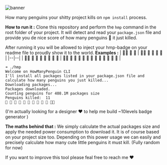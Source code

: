 ![banner](https://user-images.githubusercontent.com/6611776/103823149-caddeb80-5071-11eb-90b9-b60fb8e44c2d.png)

How many penguins your shitty project kills on `npm install` process.

**How to run it :**
Clone this repository  and perform the `hmp` command in the root folder of your project.
It will detect and read your `package.json` file and provide you de nice score of how many penguins 🐧 it just killed.

After running it you will be allowed to inject your hmp-badge on your readme file to proudly show it to the world.
**Examples :**
| :knife:🐧 🐧 🐧 | :knife:🐧 🐧 🐧 🐧 🐧  |
|--|--|
| :knife:🐧 🐧 🐧 🐧 🐧 🐧 🐧 🐧  | :knife:🐧 🐧 🐧 🐧 🐧 🐧 🐧 🐧 🐧 🐧 🐧 🐧 🐧  |

    ➜ ./hmp
    Welcome on HowManyPenguin CLI
    I'll install all packages listed in your package.json file and calculate how many penguins you just killed...
    Downloading packages...
    Packages downloaded.
    Counting penguins for 408.1M packages size
    Penguins killed:  11
    🔪 🐧 🐧 🐧 🐧 🐧 🐧 🐧 🐧 🐧 🐧🐧

(I'm actually looking for a designer :heart: to help me build ~10levels badge generator )


**The maths behind that :**
We simply calculate the actual packages size and apply the needed power consumption to download it. It is of course based on your project size too.
Depending on this power usage we can easily and precisely calculate how many cute little penguins it must kill.
(Fully random for now)


If you want to improve this tool please feal free to reach me :heart:
